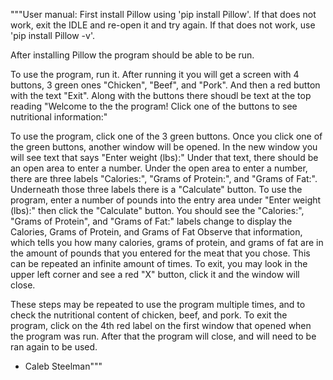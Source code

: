 """User manual:
First install Pillow using 'pip install Pillow'. If that does not work, exit the IDLE and re-open it and try again. If that does not work, use 'pip install Pillow -v'. 

After installing Pillow the program should be able to be run.

To use the program, run it. After running it you will get a screen with 4 buttons, 3 green ones "Chicken", "Beef", and "Pork". And then a red button with the text "Exit".
Along with the buttons there shoudl be text at the top reading "Welcome to the the program! Click one of the buttons to see nutritional information:"

To use the program, click one of the 3 green buttons.
Once you click one of the green buttons, another window will be opened.
In the new window you will see text that says "Enter weight (lbs):"
Under that text, there should be an open area to enter a number.
Under the open area to enter a number, there are three labels "Calories:", "Grams of Protein:", and "Grams of Fat:".
Underneath those three labels there is a "Calculate" button.
To use the program, enter a number of pounds into the entry area under "Enter weight (lbs):" then click the "Calculate" button.
You should see the "Calories:", "Grams of Protein", and "Grams of Fat:" labels change to display the Calories, Grams of Protein, and Grams of Fat
Observe that information, which tells you how many calories, grams of protein, and grams of fat are in the amount of pounds that you entered for the meat that you chose.
This can be repeated an infinite amount of times.
To exit, you may look in the upper left corner and see a red "X" button, click it and the window will close.

These steps may be repeated to use the program multiple times, and to check the nutritional content of chicken, beef, and pork.
To exit the program, click on the 4th red label on the first window that opened when the program was run.
After that the program will close, and will need to be ran again to be used.

- Caleb Steelman"""





